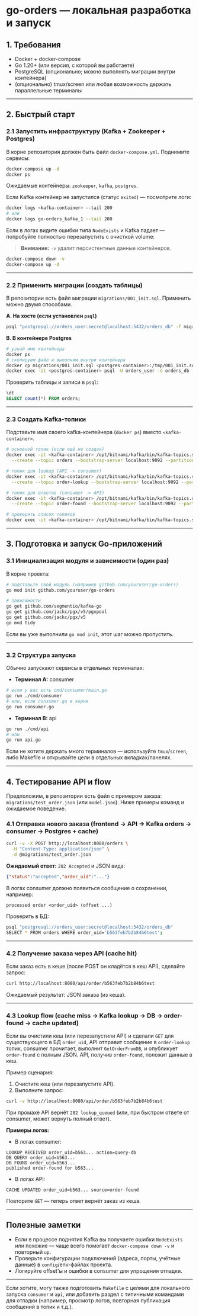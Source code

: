 # go-orders — локальная разработка и запуск

## 1. Требования

- Docker + docker-compose
- Go 1.20+ (или версия, с которой вы работаете)
- PostgreSQL (опционально; можно выполнять миграции внутри контейнера)
- (опционально) tmux/screen или любая возможность держать параллельные терминалы

---

## 2. Быстрый старт

### 2.1 Запустить инфраструктуру (Kafka + Zookeeper + Postgres)

В корне репозитория должен быть файл `docker-compose.yml`. Поднимите сервисы:

```bash
docker-compose up -d
docker ps
```

Ожидаемые контейнеры: `zookeeper`, `kafka`, `postgres`.

Если Kafka контейнер не запустился (статус `exited`) — посмотрите логи:

```bash
docker logs <kafka-container> --tail 200
# или
docker logs go-orders_kafka_1 --tail 200
```

Если в логах видите ошибки типа `NodeExists` и Kafka падает — попробуйте полностью перезапустить с очисткой volume:

> **Внимание:** `-v` удалит персистентные данные контейнеров.

```bash
docker-compose down -v
docker-compose up -d
```

---

### 2.2 Применить миграции (создать таблицы)

В репозитории есть файл миграции `migrations/001_init.sql`. Применить можно двумя способами.

**A. На хосте (если установлен `psql`)**

```bash
psql "postgresql://orders_user:secret@localhost:5432/orders_db" -f migrations/001_init.sql
```

**B. В контейнере Postgres**

```bash
# узнай имя контейнера
docker ps
# скопируем файл и выполним внутри контейнера
docker cp migrations/001_init.sql <postgres-container>:/tmp/001_init.sql
docker exec -it <postgres-container> psql -U orders_user -d orders_db -f /tmp/001_init.sql
```

Проверить таблицы и записи в `psql`:

```sql
\dt
SELECT count(*) FROM orders;
```

---

### 2.3 Создать Kafka-топики

Подставьте имя своего kafka-контейнера (`docker ps`) вместо `<kafka-container>`.

```bash
# основной топик (если ещё не создан)
docker exec -it <kafka-container> /opt/bitnami/kafka/bin/kafka-topics.sh \
  --create --topic orders --bootstrap-server localhost:9092 --partitions 1 --replication-factor 1

# топик для lookup (API -> consumer)
docker exec -it <kafka-container> /opt/bitnami/kafka/bin/kafka-topics.sh \
  --create --topic order-lookup --bootstrap-server localhost:9092 --partitions 1 --replication-factor 1

# топик для ответов (consumer -> API)
docker exec -it <kafka-container> /opt/bitnami/kafka/bin/kafka-topics.sh \
  --create --topic order-found --bootstrap-server localhost:9092 --partitions 1 --replication-factor 1

# проверить список топиков
docker exec -it <kafka-container> /opt/bitnami/kafka/bin/kafka-topics.sh --list --bootstrap-server localhost:9092
```

---

## 3. Подготовка и запуск Go-приложений

### 3.1 Инициализация модуля и зависимости (один раз)

В корне проекта:

```bash
# подставьте свой модуль (например github.com/youruser/go-orders)
go mod init github.com/youruser/go-orders

# зависимости
go get github.com/segmentio/kafka-go
go get github.com/jackc/pgx/v5/pgxpool
go get github.com/jackc/pgx/v5
go mod tidy
```

Если вы уже выполнили `go mod init`, этот шаг можно пропустить.

---

### 3.2 Структура запуска

Обычно запускают сервисы в отдельных терминалах:

- **Терминал A:** consumer

```bash
# если у вас есть cmd/consumer/main.go
go run ./cmd/consumer
# или, если consumer.go в корне
go run consumer.go
```

- **Терминал B:** api

```bash
go run ./cmd/api
# или
go run api.go
```

Если не хотите держать много терминалов — используйте `tmux`/`screen`, либо Makefile и открывайте цели в отдельных вкладках/панелях.

---

## 4. Тестирование API и flow

Предположим, в репозитории есть файл с примером заказа: `migrations/test_order.json` (или `model.json`). Ниже примеры команд и ожидаемое поведение.

### 4.1 Отправка нового заказа (frontend → API → Kafka orders → consumer → Postgres + cache)

```bash
curl -v -X POST http://localhost:8080/orders \
  -H "Content-Type: application/json" \
  -d @migrations/test_order.json
```

**Ожидаемый ответ:** `202 Accepted` и JSON вида:

```json
{"status":"accepted","order_uid":"..."}
```

В логах consumer должно появиться сообщение о сохранении, например:

```
processed order <order_uid> (offset ...)
```

Проверить в БД:

```bash
psql "postgresql://orders_user:secret@localhost:5432/orders_db"
SELECT * FROM orders WHERE order_uid='b563feb7b2b84b6test';
```

---

### 4.2 Получение заказа через API (cache hit)

Если заказ есть в кешe (после POST он кладётся в кеш API), сделайте запрос:

```bash
curl http://localhost:8080/api/order/b563feb7b2b84b6test
```

Ожидаемый результат: JSON заказа (из кеша).

---

### 4.3 Lookup flow (cache miss → Kafka lookup → DB → order-found → cache updated)

Если вы очистили кеш (или перезапустили API) и сделали `GET` для существующего в БД `order_uid`, API отправит сообщение в `order-lookup` топик, consumer прочитает, выполнит `GetOrderFromDB`, и опубликует `order-found` с полным JSON. API, получив `order-found`, положит данные в кеш.

Пример сценария:

1. Очистите кеш (или перезапустите API).
2. Выполните запрос:

```bash
curl -v http://localhost:8080/api/order/b563feb7b2b84b6test
```

При промахе API вернёт `202 lookup_queued` (или, при быстром ответе от consumer, может вернуть полный ответ).

**Примеры логов:**

- В логах consumer:

```
LOOKUP RECEIVED order_uid=b563... action=query-db
DB QUERY order_uid=b563...
DB FOUND order_uid=b563...
published order-found for b563...
```

- В логах API:

```
CACHE UPDATED order_uid=b563... source=order-found
```

Повторите `GET` — теперь ответ вернёт заказ из кеша.

---

## Полезные заметки

- Если в процессе поднятия Kafka вы получаете ошибки `NodeExists` или похожие — чаще всего помогает `docker-compose down -v` и повторный `up`.
- Проверьте конфигурации подключений (адреса, порты, учётные данные) в `config`/env-файлах проекта.
- Логируйте offset'ы и ошибки в consumer для упрощения отладки.

---

Если хотите, могу также подготовить `Makefile` с целями для локального запуска `consumer` и `api`, или добавить раздел с типичными командами для отладки (например, просмотр логов, повторная публикация сообщений в топик и т.д.).

